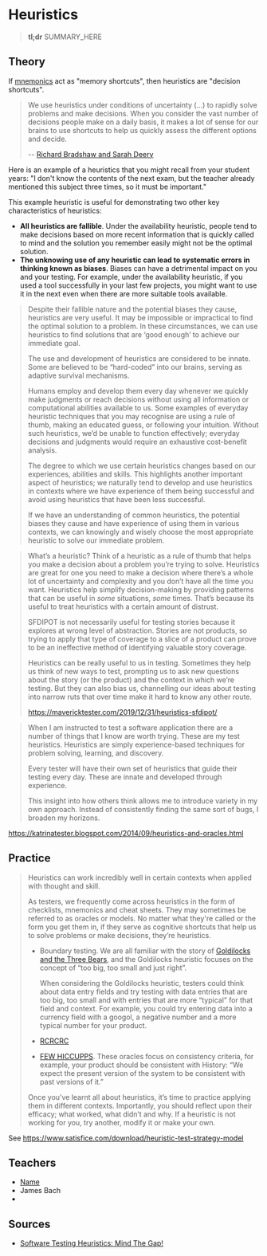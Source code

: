 # Heuristics

> **tl;dr** SUMMARY_HERE

## Theory

If [mnemonics]() act as "memory shortcuts", then heuristics are "decision shortcuts".

> We use heuristics under conditions of uncertainty (...) to rapidly solve problems and make decisions. When you consider the vast number of decisions people make on a daily basis, it makes a lot of sense for our brains to use shortcuts to help us quickly assess the different options and decide. 
>
> -- [Richard Bradshaw and Sarah Deery](https://www.ministryoftesting.com/dojo/lessons/software-testing-heuristics-mind-the-gap)

Here is an example of a heuristics that you might recall from your student years: "I don't know the contents of the next exam, but the teacher already mentioned this subject three times, so it must be important."

This example heuristic is useful for demonstrating two other key characteristics of heuristics: 

- **All heuristics are fallible**. Under the availability heuristic, people tend to make decisions based on more recent information that is quickly called to mind and the solution you remember easily might not be the optimal solution. 
- **The unknowing use of any heuristic can lead to systematic errors in thinking known as biases**. Biases can have a detrimental impact on you and your testing. For example, under the availability heuristic, if you used a tool successfully in your last few projects, you might want to use it in the next even when there are more suitable tools available.

> Despite their fallible nature and the potential biases they cause, heuristics are very useful. It may be impossible or impractical to find the optimal solution to a problem. In these circumstances, we can use heuristics to find solutions that are ‘good enough’ to achieve our immediate goal.
>
> The use and development of heuristics are considered to be innate. Some are believed to be “hard-coded” into our brains, serving as adaptive survival mechanisms. 
>
> Humans employ and develop them every day whenever we quickly make judgments or reach decisions without using all information or computational abilities available to us. Some examples of everyday heuristic techniques that you may recognise are using a rule of thumb, making an educated guess, or following your intuition. Without such heuristics, we’d be unable to function effectively; everyday decisions and judgments would require an exhaustive cost-benefit analysis.
>
> The degree to which we use certain heuristics changes based on our experiences, abilities and skills. This highlights another important aspect of heuristics; we naturally tend to develop and use heuristics in contexts where we have experience of them being successful and avoid using heuristics that have been less successful.
>
> If we have an understanding of common heuristics, the potential biases they cause and have experience of using them in various contexts, we can knowingly and wisely choose the most appropriate heuristic to solve our immediate problem.



> What’s a heuristic? Think of a heuristic as a rule of thumb that helps you make a decision about a problem you’re trying to solve. Heuristics are great for one you need to make a decision where there’s a whole lot of uncertainty and complexity and you don’t have all the time you want. Heuristics help simplify decision-making by providing patterns that can be useful in *some* situations, *some* times. That’s because its useful to treat heuristics with a certain amount of distrust.
>
> SFDIPOT is not necessarily useful for testing stories because it explores at wrong level of abstraction. Stories are not products, so trying to apply that type of coverage to a slice of a product can prove to be an ineffective method of identifying valuable story coverage.
>
> Heuristics can be really useful to us in testing. Sometimes they help us think of new ways to test, prompting us to ask new questions about the story (or the product) and the context in which we’re testing. But they can also bias us, channelling our ideas about testing into narrow ruts that over time make it hard to know any other route.
>
> https://mavericktester.com/2019/12/31/heuristics-sfdipot/



> When I am instructed to test a software application there are a number of things that I know are worth trying. These are my test heuristics. Heuristics are simply experience-based techniques for problem solving, learning, and discovery.
>
> Every tester will have their own set of heuristics that guide their testing every day. These are innate and developed through experience.
>
> This insight into how others think allows me to introduce variety in my own approach. Instead of consistently finding the same sort of bugs, I broaden my horizons.

https://katrinatester.blogspot.com/2014/09/heuristics-and-oracles.html

## Practice

> Heuristics can work incredibly well in certain contexts when applied with thought and skill.
>
> As testers, we frequently come across heuristics in the form of checklists, mnemonics and cheat sheets. They may sometimes be referred to as oracles or models. No matter what they're called or the form you get them in, if they serve as cognitive shortcuts that help us to solve problems or make decisions, they’re heuristics.
>
> - Boundary testing. We are all familiar with the story of [Goldilocks and the Three Bears](https://en.wikipedia.org/wiki/Goldilocks_and_the_Three_Bears), and the Goldilocks heuristic focuses on the concept of “too big, too small and just right”. 
>
>   When considering the Goldilocks heuristic, testers could think about data entry fields and try testing with data entries that are too big, too small and with entries that are more “typical” for that field and context. For example, you could try entering data into a currency field with a googol, a negative number and a more typical number for your product.
>
> - [RCRCRC](http://karennicolejohnson.com/wp-content/uploads/2012/11/KNJohnson-2012-heuristics-mnemonics.pdf) 
>
> - [FEW HICCUPPS](http://www.developsense.com/blog/2012/07/few-hiccupps/). These oracles focus on consistency criteria, for example, your product should be consistent with History: “We expect the present version of the system to be consistent with past versions of it.”
>
> Once you’ve learnt all about heuristics, it’s time to practice applying them in different contexts. Importantly, you should reflect upon their efficacy; what worked, what didn’t and why. If a heuristic is not working for you, try another, modify it or make your own.
>



See https://www.satisfice.com/download/heuristic-test-strategy-model



## Teachers

- [Name](#link)
- James Bach
- 

## Sources

- [Software Testing Heuristics: Mind The Gap!](https://www.ministryoftesting.com/dojo/lessons/software-testing-heuristics-mind-the-gap)